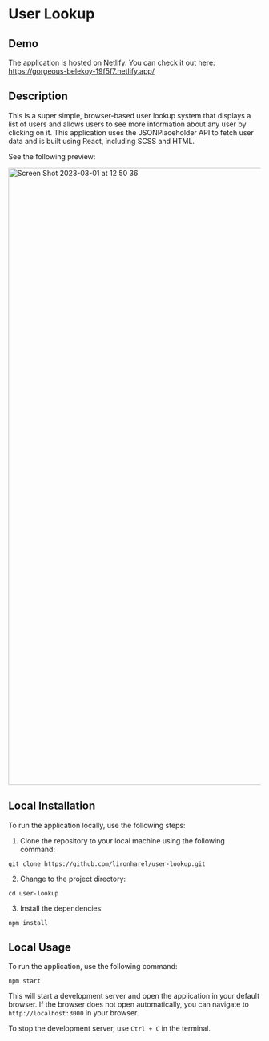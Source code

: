 # User Lookup 

## Demo
The application is hosted on Netlify. You can check it out here: https://gorgeous-belekoy-19f5f7.netlify.app/

## Description

This is a super simple, browser-based user lookup system that displays a list of users and allows users to see more information about any user by clicking on it. This application uses the JSONPlaceholder API to fetch user data and is built using React, including SCSS and HTML.

See the following preview:

<img width="1234" alt="Screen Shot 2023-03-01 at 12 50 36" src="https://user-images.githubusercontent.com/44953386/222118638-69a2da6c-9515-4d10-9cd2-0a510ee37d8d.png">


## Local Installation

To run the application locally, use the following steps:

1. Clone the repository to your local machine using the following command:

```git clone https://github.com/lironharel/user-lookup.git```

2. Change to the project directory:

```cd user-lookup```

3. Install the dependencies:

```npm install```


## Local Usage

To run the application, use the following command:

```npm start```

This will start a development server and open the application in your default browser. If the browser does not open automatically, you can navigate to `http://localhost:3000` in your browser.

To stop the development server, use `Ctrl + C` in the terminal.

